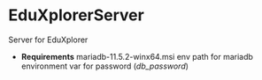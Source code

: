 # EduXplorerServer

Server for EduXplorer

- **Requirements**
   mariadb-11.5.2-winx64.msi
   env path for mariadb
   environment var for password (_db_password_)
